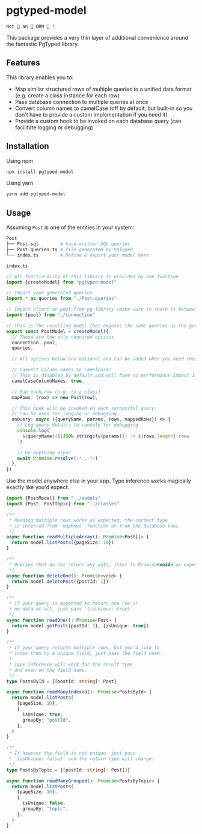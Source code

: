 # pgtyped-model

```
Not 👏 an 👏 ORM 👏 !
```

This package provides a very thin layer of additional convenience around the fantastic PgTyped library.

## Features

This library enables you to:

- Map similar structured rows of multiple queries to a unified data format (e.g. create a class instance for each row)
- Pass database connection to multiple queries at once
- Convert column names to camelCase (off by default, but built-in so you don't have to provide a custom implementation if you need it)
- Provide a custom hook to be invoked on each database query (can facilitate logging or debugging)

## Installation

Using npm

```bash
npm install pgtyped-model
```

Using yarn

```bash
yarn add pgtyped-model
```

## Usage

Assuming `Post` is one of the entities in your system:

```bash
Post
├── Post.sql        # hand-written SQL queries
├── Post.queries.ts # file generated by PgTyped
└── index.ts        # Define & export your model here
```

`index.ts`

```typescript
// All functionality of this library is provided by one function
import {createModel} from "pgtyped-model"

// Import your generated queries
import * as queries from "./Post.queries"

// Import client or pool from pg library (make sure to share it between all models)
import {pool} from "./connection"

// This is the resulting model that exposes the same queries as the generated PgTyped file, but even better ;-)
export const PostModel = createModel({
  // These are the only required options
  connection: pool,
  queries,

  // All options below are optional and can be added when you need them.

  // Convert column names to camelCase!
  // This is disabled by default and will have no performance impact if you don't need it (in spirit with no-ORM approach).
  camelCaseColumnNames: true,

  // Map each row (e.g. to a class)
  mapRows: (row) => new Post(row),

  // This hook will be invoked on each successful query.
  // Can be used for logging or debugging.
  onQuery: async ({queryName, params, rows, mappedRows}) => {
    // Log query details to console for debugging
    console.log(`
      ${queryName}(${JSON.stringify(params)}) -> ${rows.length} rows
    `)

    // Do anything async
    await Promise.resolve(/*...*/)
  },
})
```

Use the model anywhere else in your app. Type inference works magically exactly like you'd expect.

```typescript
import {PostModel} from "../models"
import {Post, PostTopic} from "../classes"

/**
 * Reading multiple rows works as expected, the correct type
 * is inferred from `mapRows` function or from the database rows
 */
async function readMultipleArray(): Promise<Post[]> {
  return model.listPosts({pageSize: 10})
}

/**
 * Queries that do not return any data, infer to Promise<void> as expected
 */
async function deleteOne(): Promise<void> {
  return model.deletePost({postId: 1})
}

/**
 * If your query is expected to return one row or
 * no data at all, just pass `{isUnique: true}`
 */
async function readOne(): Promise<Post> {
  return model.getPost({postId: 2}, {isUnique: true})
}

/**
 * If your query returns multiple rows, but you'd like to
 * index them by a unique field, just pass the field name.
 *
 * Type inference will work for the result type
 * and even on the field name.
 */
type PostsById = {[postId: string]: Post}

async function readManyIndexed(): Promise<PostsById> {
  return model.listPosts(
    {pageSize: 10},
    {
      isUnique: true,
      groupBy: "postId",
    },
  )
}

/**
 * If however the field is not unique, just pass
 * `{isUnique: false}` and the return type will change.
 */
type PostsByTopic = {[postId: string]: Post[]}

async function readManyGrouped(): Promise<PostsByTopic> {
  return model.listPosts(
    {pageSize: 10},
    {
      isUnique: false,
      groupBy: "topic",
    },
  )
}
```
